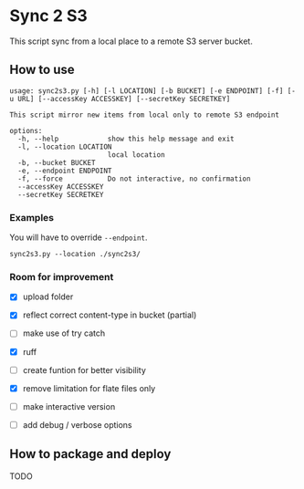 # Sync 2 S3

This script sync from a local place to a remote S3 server bucket.


## How to use
```
usage: sync2s3.py [-h] [-l LOCATION] [-b BUCKET] [-e ENDPOINT] [-f] [-u URL] [--accessKey ACCESSKEY] [--secretKey SECRETKEY]

This script mirror new items from local only to remote S3 endpoint

options:
  -h, --help            show this help message and exit
  -l, --location LOCATION
                        local location
  -b, --bucket BUCKET
  -e, --endpoint ENDPOINT
  -f, --force           Do not interactive, no confirmation
  --accessKey ACCESSKEY
  --secretKey SECRETKEY
```

### Examples
You will have to override `--endpoint`.

`sync2s3.py --location ./sync2s3/`

### Room for improvement
- [X] upload folder
- [x] reflect correct content-type in bucket (partial)
- [ ] make use of try catch
- [x] ruff
- [ ] create funtion for better visibility
- [x] remove limitation for flate files only
- [ ] make interactive version
- [ ] add debug / verbose options


## How to package and deploy
TODO
